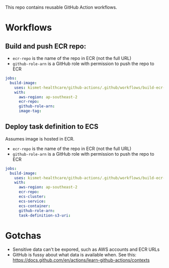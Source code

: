 This repo contains reusable GitHub Action workflows.

# Workflows

## Build and push ECR repo:

- `ecr-repo` is the name of the repo in ECR (not the full URL)
- `github-role-arn` is a GitHub role with permission to push the repo to ECR

```yml
jobs:
  build-image:
    uses: kismet-healthcare/github-actions/.github/workflows/build-ecr-image.yml@main
    with:
      aws-region: ap-southeast-2
      ecr-repo:
      github-role-arn:
      image-tag: 
```

## Deploy task definition to ECS

Assumes image is hosted in ECR.

- `ecr-repo` is the name of the repo in ECR (not the full URL)
- `github-role-arn` is a GitHub role with permission to push the repo to ECR

```yml
jobs:
  build-image:
    uses: kismet-healthcare/github-actions/.github/workflows/build-ecr-image.yml@main
    with:
      aws-region: ap-southeast-2
      ecr-repo:
      ecs-cluster:
      ecs-service:
      ecs-container:
      github-role-arn:
      task-definition-s3-uri:
```

# Gotchas

- Sensitive data can't be expored, such as AWS accounts and ECR URLs
- GitHub is fussy about what data is available when. See this: https://docs.github.com/en/actions/learn-github-actions/contexts